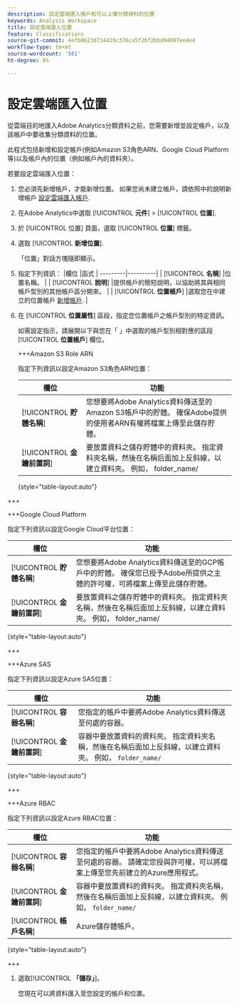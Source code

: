 ```yaml
---
description: 設定雲端匯入帳戶和可以上傳分類資料的位置
keywords: Analysis Workspace
title: 設定雲端匯入位置
feature: Classifications
source-git-commit: 4efb0623d734419c376ca5f2bf2bbd94097ee4e4
workflow-type: tm+mt
source-wordcount: '561'
ht-degree: 8%

---
```


# 設定雲端匯入位置

<!-- This page is almost duplicated with the "Configure cloud export locations" article in CJA. Differences are that Snowflake isn't supported here and there is a Suffix field for each account type. -->

從雲端目的地匯入Adobe Analytics分類資料之前，您需要新增並設定帳戶，以及該帳戶中要收集分類資料的位置。

此程式包括新增和設定帳戶(例如Amazon S3角色ARN、Google Cloud Platform等)以及帳戶內的位置（例如帳戶內的資料夾）。

若要設定雲端匯入位置：

1. 您必須先新增帳戶，才能新增位置。 如果您尚未建立帳戶，請依照中的說明新增帳戶 [設定雲端匯入帳戶](/help/components/locations/configure-import-accounts.md).
1. 在Adobe Analytics中選取 [!UICONTROL **元件**] > [!UICONTROL **位置**].
1. 於 [!UICONTROL 位置] 頁面，選取 [!UICONTROL **位置**] 標籤。
1. 選取 [!UICONTROL **新增位置**]. <!-- add screenshot? -->

   「位置」對話方塊隨即顯示。
1. 指定下列資訊： |欄位 |函式 | ---------|----------| | [!UICONTROL **名稱**] |位置名稱。  | | [!UICONTROL **說明**] |提供帳戶的簡短說明，以協助將其與相同帳戶型別的其他帳戶區分開來。 | | [!UICONTROL **位置帳戶**] |選取您在中建立的位置帳戶 [新增帳戶](#add-an-account). |

1. 在 [!UICONTROL **位置屬性**] 區段，指定您位置帳戶之帳戶型別的特定資訊。

   如需設定指示，請展開以下與您在「 」中選取的帳戶型別相對應的區段 [!UICONTROL **位置帳戶**] 欄位。

   +++Amazon S3 Role ARN

   指定下列資訊以設定Amazon S3角色ARN位置：

   | 欄位 | 功能 |
   |---------|----------|
   | [!UICONTROL **貯體名稱**] | 您想要將Adobe Analytics資料傳送至的Amazon S3帳戶中的貯體。 確保Adobe提供的使用者ARN有權將檔案上傳至此儲存貯體。 |
   | [!UICONTROL **金鑰前置詞**] | 要放置資料之儲存貯體中的資料夾。 指定資料夾名稱，然後在名稱后面加上反斜線，以建立資料夾。 例如， folder_name/ |

   {style="table-layout:auto"}

+++

   +++Google Cloud Platform

   指定下列資訊以設定Google Cloud平台位置：

   | 欄位 | 功能 |
   |---------|----------|
   | [!UICONTROL **貯體名稱**] | 您想要將Adobe Analytics資料傳送至的GCP帳戶中的貯體。 確保您已授予Adobe所提供之主體的許可權，可將檔案上傳至此儲存貯體。 |
   | [!UICONTROL **金鑰前置詞**] | 要放置資料之儲存貯體中的資料夾。 指定資料夾名稱，然後在名稱后面加上反斜線，以建立資料夾。 例如， folder_name/ |

   {style="table-layout:auto"}

+++

   +++Azure SAS

   指定下列資訊以設定Azure SAS位置：

   | 欄位 | 功能 |
   |---------|----------|
   | [!UICONTROL **容器名稱**] | 您指定的帳戶中要將Adobe Analytics資料傳送至何處的容器。 |
   | [!UICONTROL **金鑰前置詞**] | 容器中要放置資料的資料夾。 指定資料夾名稱，然後在名稱后面加上反斜線，以建立資料夾。 例如， `folder_name/` |

   {style="table-layout:auto"}

+++

   +++Azure RBAC

   指定下列資訊以設定Azure RBAC位置：

   | 欄位 | 功能 |
   |---------|----------|
   | [!UICONTROL **容器名稱**] | 您指定的帳戶中要將Adobe Analytics資料傳送至何處的容器。 請確定您授與許可權，可以將檔案上傳至您先前建立的Azure應用程式。 |
   | [!UICONTROL **金鑰前置詞**] | 容器中要放置資料的資料夾。 指定資料夾名稱，然後在名稱后面加上反斜線，以建立資料夾。 例如， `folder_name/` |
   | [!UICONTROL **帳戶名稱**] | Azure儲存體帳戶。 |

   {style="table-layout:auto"}

+++

1. 選取&#x200B;[!UICONTROL **「儲存」**]。

   您現在可以將資料匯入至您設定的帳戶和位置。